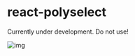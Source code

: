 react-polyselect
================

Currently under development. Do not use!

![img](http://i.imgur.com/oD2FMfw.gif?1)

